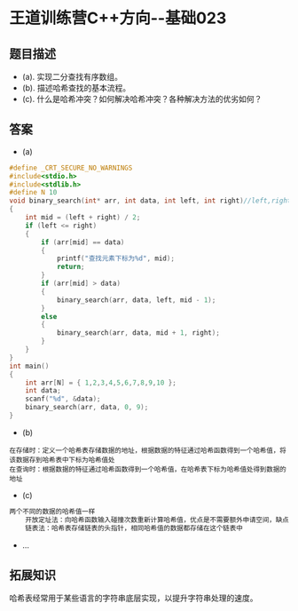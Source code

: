 # 王道训练营C++方向--基础023

## 题目描述

- (a). 实现二分查找有序数组。
- (b). 描述哈希查找的基本流程。
- (c). 什么是哈希冲突？如何解决哈希冲突？各种解决方法的优劣如何？

## 答案

- (a)

```c
#define _CRT_SECURE_NO_WARNINGS
#include<stdio.h>
#include<stdlib.h>
#define N 10
void binary_search(int* arr, int data, int left, int right)//left,right都是下标
{
	int mid = (left + right) / 2;
	if (left <= right)
	{
		if (arr[mid] == data)
		{
			printf("查找元素下标为%d", mid);
			return;
		}
		if (arr[mid] > data)
		{
			binary_search(arr, data, left, mid - 1);
		}
		else
		{
			binary_search(arr, data, mid + 1, right);
		}
	}
}
int main()
{
	int arr[N] = { 1,2,3,4,5,6,7,8,9,10 };
	int data;
	scanf("%d", &data);
	binary_search(arr, data, 0, 9);
}

```

- (b)

```
在存储时：定义一个哈希表存储数据的地址，根据数据的特征通过哈希函数得到一个哈希值，将该数据存到哈希表中下标为哈希值处
在查询时：根据数据的特征通过哈希函数得到一个哈希值，在哈希表下标为哈希值处得到数据的地址
```

- (c)

```c
两个不同的数据的哈希值一样
    开放定址法：向哈希函数输入碰撞次数重新计算哈希值，优点是不需要额外申请空间，缺点是有可能占据其他数据的存储空间
    链表法：哈希表存储链表的头指针，相同哈希值的数据都存储在这个链表中
```

- ...

## 拓展知识

哈希表经常用于某些语言的字符串底层实现，以提升字符串处理的速度。